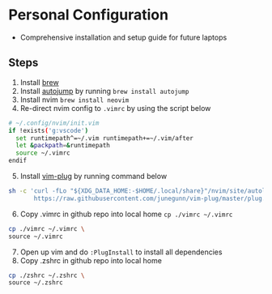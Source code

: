 # Personal Configuration

- Comprehensive installation and setup guide for future laptops

## Steps

1. Install [brew](https://brew.sh/)
1. Install [autojump](https://github.com/wting/autojump) by running `brew install autojump`
1. Install nvim `brew install neovim`
1. Re-direct nvim config to `.vimrc` by using the script below

```bash
# ~/.config/nvim/init.vim
if !exists('g:vscode')
  set runtimepath^=~/.vim runtimepath+=~/.vim/after
  let &packpath=&runtimepath
  source ~/.vimrc
endif
```

5. Install [vim-plug](https://github.com/junegunn/vim-plug) by running command below

```bash
sh -c 'curl -fLo "${XDG_DATA_HOME:-$HOME/.local/share}"/nvim/site/autoload/plug.vim --create-dirs \
       https://raw.githubusercontent.com/junegunn/vim-plug/master/plug.vim'
```

6. Copy .vimrc in github repo into local home `cp ./vimrc ~/.vimrc`

```bash
cp ./vimrc ~/.vimrc \
source ~/.vimrc
```

7. Open up vim and do `:PlugInstall` to install all dependencies
8. Copy .zshrc in github repo into local home

```bash
cp ./zshrc ~/.zshrc \
source ~/.zshrc
```
